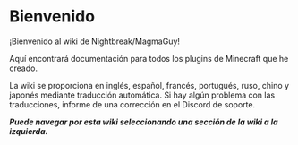 # Bienvenido

¡Bienvenido al wiki de Nightbreak/MagmaGuy!

Aquí encontrará documentación para todos los plugins de Minecraft que he creado.

La wiki se proporciona en inglés, español, francés, portugués, ruso, chino y japonés mediante traducción automática. Si hay algún problema con las traducciones, informe de una corrección en el Discord de soporte.

***Puede navegar por esta wiki seleccionando una sección de la wiki a la izquierda.***
